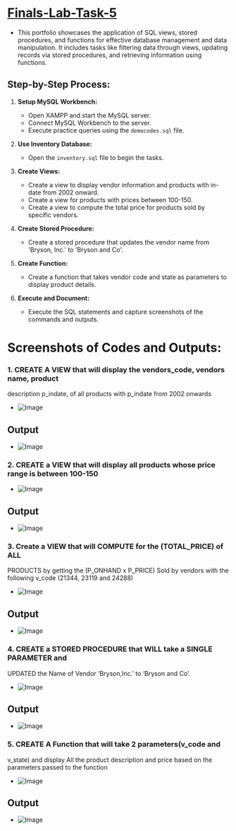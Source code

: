 # [Finals-Lab-Task-5](https://github.com/user-attachments/files/20139307/Finals.-.LabTask.5.-.Garcia.docx)
- This portfolio showcases the application of SQL views, stored procedures, and functions for effective database management and data manipulation. It includes tasks like filtering data through views, updating records via stored procedures, and retrieving information using functions.

## Step-by-Step Process:
1. **Setup MySQL Workbench:**

   * Open XAMPP and start the MySQL server.
   * Connect MySQL Workbench to the server.
   * Execute practice queries using the `democodes.sql` file.

2. **Use Inventory Database:**

   * Open the `inventory.sql` file to begin the tasks.

3. **Create Views:**

   * Create a view to display vendor information and products with in-date from 2002 onward.
   * Create a view for products with prices between 100-150.
   * Create a view to compute the total price for products sold by specific vendors.

4. **Create Stored Procedure:**

   * Create a stored procedure that updates the vendor name from 'Bryson, Inc.' to 'Bryson and Co'.

5. **Create Function:**

   * Create a function that takes vendor code and state as parameters to display product details.

6. **Execute and Document:**

   * Execute the SQL statements and capture screenshots of the commands and outputs.

# Screenshots of Codes and Outputs:
### 1. CREATE A VIEW that will display the vendors_code, vendors name, product
description p_indate, of all products with p_indate from 2002 onwards
- ![Image](https://github.com/user-attachments/assets/4136c7db-91b0-4f84-93b8-197eb55ced9d)
## Output
- ![Image](https://github.com/user-attachments/assets/0264e6e1-fb41-4c6f-8aab-231b32218170)

### 2. CREATE a VIEW that will display all products whose price range is between 100-150
- ![Image](https://github.com/user-attachments/assets/45e97ad5-3ef7-4a9c-8c4d-32e1f63191c4)
## Output
- ![Image](https://github.com/user-attachments/assets/9c5dac0e-ddb8-4586-857e-4d703d087d84)

### 3. Create a VIEW that will COMPUTE for the (TOTAL_PRICE) of ALL
PRODUCTS by getting the (P_ONHAND x P_PRICE) Sold by vendors with
the following v_code (21344, 23119 and 24288)
- ![Image](https://github.com/user-attachments/assets/0923620f-ba96-4f03-bb4b-dcd85673ace3)
## Output
- ![Image](https://github.com/user-attachments/assets/37046b80-fa26-4884-9b4b-d7e6fb620f50)

### 4. CREATE a STORED PROCEDURE that WILL take a SINGLE PARAMETER and
UPDATED the Name of Vendor ‘Bryson,Inc.’ to ‘Bryson and Co’.
- ![Image](https://github.com/user-attachments/assets/6209dc5e-85f7-4741-80ca-81eefb9d2da5)
## Output
- ![Image](https://github.com/user-attachments/assets/6201518f-ad89-4703-ad6f-b4066a4dcd93)

### 5. CREATE A Function that will take 2 parameters(v_code and
v_state) and display All the product description and price based on
the parameters passed to the function
- ![Image](https://github.com/user-attachments/assets/1c46f46d-5619-4495-958e-29614641a985)
## Output
- ![Image](https://github.com/user-attachments/assets/2c7694a6-f81c-4e8e-93af-60bacf54c379)
